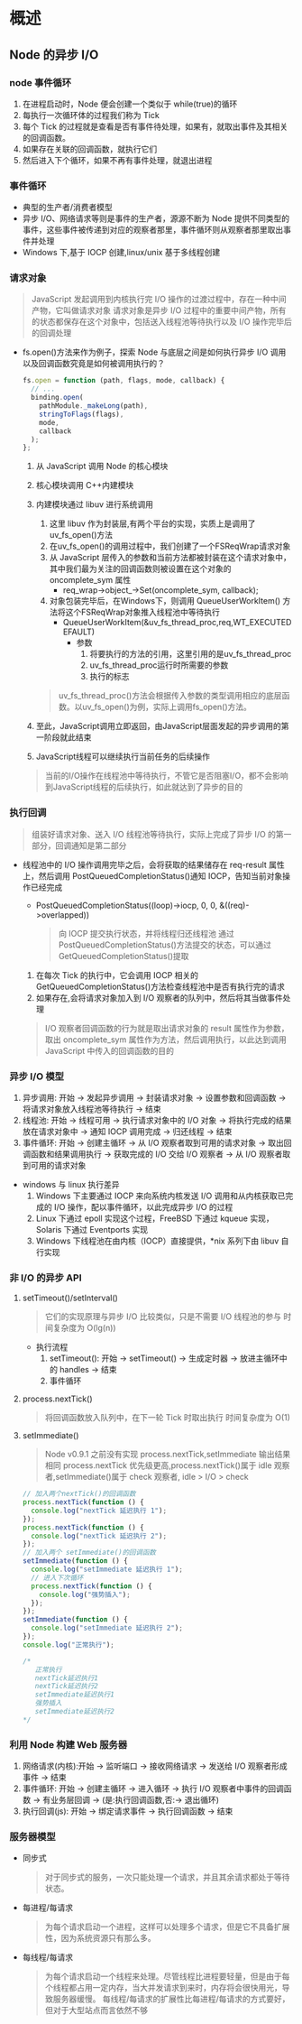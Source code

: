 # 概述
## Node 的异步 I/O

### node 事件循环

  1. 在进程启动时，Node 便会创建一个类似于 while(true)的循环
  2. 每执行一次循环体的过程我们称为 Tick
  3. 每个 Tick 的过程就是查看是否有事件待处理，如果有，就取出事件及其相关的回调函数。
  4. 如果存在关联的回调函数，就执行它们
  5. 然后进入下个循环，如果不再有事件处理，就退出进程

### 事件循环

  - 典型的生产者/消费者模型
  - 异步 I/O、网络请求等则是事件的生产者，源源不断为 Node 提供不同类型的事件，这些事件被传递到对应的观察者那里，事件循环则从观察者那里取出事件并处理
  - Windows 下,基于 IOCP 创建,linux/unix 基于多线程创建

### 请求对象

  > JavaScript 发起调用到内核执行完 I/O 操作的过渡过程中，存在一种中间产物，它叫做请求对象
  > 请求对象是异步 I/O 过程中的重要中间产物，所有的状态都保存在这个对象中，包括送入线程池等待执行以及 I/O 操作完毕后的回调处理

  - fs.open()方法来作为例子，探索 Node 与底层之间是如何执行异步 I/O 调用以及回调函数究竟是如何被调用执行的？

    ```javascript
    fs.open = function (path, flags, mode, callback) {
      // ...
      binding.open(
        pathModule._makeLong(path),
        stringToFlags(flags),
        mode,
        callback
      );
    };
    ```

    1. 从 JavaScript 调用 Node 的核心模块
    2. 核心模块调用 C++内建模块
    3. 内建模块通过 libuv 进行系统调用
        1. 这里 libuv 作为封装层,有两个平台的实现，实质上是调用了 uv_fs_open()方法
        2. 在uv_fs_open()的调用过程中，我们创建了一个FSReqWrap请求对象
        3. 从 JavaScript 层传入的参数和当前方法都被封装在这个请求对象中，其中我们最为关注的回调函数则被设置在这个对象的 oncomplete_sym 属性
            - req_wrap->object_->Set(oncomplete_sym, callback);
        4. 对象包装完毕后，在Windows下，则调用 QueueUserWorkItem() 方法将这个FSReqWrap对象推入线程池中等待执行
            - QueueUserWorkItem(&uv_fs_thread_proc,req,WT_EXECUTEDEFAULT)
              - 参数
                1. 将要执行的方法的引用，这里引用的是uv_fs_thread_proc
                2. uv_fs_thread_proc运行时所需要的参数
                3. 执行的标志

          > uv_fs_thread_proc()方法会根据传入参数的类型调用相应的底层函数。以uv_fs_open()为例，实际上调用fs_open()方法。

    4. 至此，JavaScript调用立即返回，由JavaScript层面发起的异步调用的第一阶段就此结束
    5. JavaScript线程可以继续执行当前任务的后续操作
      > 当前的I/O操作在线程池中等待执行，不管它是否阻塞I/O，都不会影响到JavaScript线程的后续执行，如此就达到了异步的目的

### 执行回调

  > 组装好请求对象、送入 I/O 线程池等待执行，实际上完成了异步 I/O 的第一部分，回调通知是第二部分

  - 线程池中的 I/O 操作调用完毕之后，会将获取的结果储存在 req-result 属性上，然后调用 PostQueuedCompletionStatus()通知 IOCP，告知当前对象操作已经完成

    - PostQueuedCompletionStatus((loop)->iocp, 0, 0, &((req)->overlapped))
      > 向 IOCP 提交执行状态，并将线程归还线程池
      > 通过 PostQueuedCompletionStatus()方法提交的状态，可以通过 GetQueuedCompletionStatus()提取

    1. 在每次 Tick 的执行中，它会调用 IOCP 相关的 GetQueuedCompletionStatus()方法检查线程池中是否有执行完的请求
    2. 如果存在,会将请求对象加入到 I/O 观察者的队列中，然后将其当做事件处理

    > I/O 观察者回调函数的行为就是取出请求对象的 result 属性作为参数，取出 oncomplete_sym 属性作为方法，然后调用执行，以此达到调用 JavaScript 中传入的回调函数的目的

### 异步 I/O 模型

  1. 异步调用: 开始 -> 发起异步调用 -> 封装请求对象 -> 设置参数和回调函数 -> 将请求对象放入线程池等待执行 -> 结束
  2. 线程池: 开始 -> 线程可用 -> 执行请求对象中的 I/O 对象 -> 将执行完成的结果放在请求对象中 -> 通知 IOCP 调用完成 -> 归还线程 -> 结束
  3. 事件循环: 开始 -> 创建主循环 -> 从 I/O 观察者取到可用的请求对象 -> 取出回调函数和结果调用执行 -> 获取完成的 I/O 交给 I/O 观察者 -> 从 I/O 观察者取到可用的请求对象

  - windows 与 linux 执行差异
    1. Windows 下主要通过 IOCP 来向系统内核发送 I/O 调用和从内核获取已完成的 I/O 操作，配以事件循环，以此完成异步 I/O 的过程
    2. Linux 下通过 epoll 实现这个过程，FreeBSD 下通过 kqueue 实现，Solaris 下通过 Eventports 实现
    3. Windows 下线程池在由内核（IOCP）直接提供，\*nix 系列下由 libuv 自行实现

### 非 I/O 的异步 API

  1. setTimeout()/setInterval()
     > 它们的实现原理与异步 I/O 比较类似，只是不需要 I/O 线程池的参与
     > 时间复杂度为 O(lg(n))
     - 执行流程
       1. setTimeout(): 开始 -> setTimeout() -> 生成定时器 -> 放进主循环中的 handles -> 结束
       2. 事件循环
  2. process.nextTick()
     > 将回调函数放入队列中，在下一轮 Tick 时取出执行
     > 时间复杂度为 O(1)
  3. setImmediate()

     > Node v0.9.1 之前没有实现
     > process.nextTick,setImmediate 输出结果相同
     > process.nextTick 优先级更高,process.nextTick()属于 idle 观察者,setImmediate()属于 check 观察者,
     > idle > I/O > check

     ```javascript
     // 加入两个nextTick()的回调函数
     process.nextTick(function () {
       console.log("nextTick 延迟执行 1");
     });
     process.nextTick(function () {
       console.log("nextTick 延迟执行 2");
     });
     // 加入两个 setImmediate()的回调函数
     setImmediate(function () {
       console.log("setImmediate 延迟执行 1");
       // 进入下次循环
       process.nextTick(function () {
         console.log("强势插入");
       });
     });
     setImmediate(function () {
       console.log("setImmediate 延迟执行 2");
     });
     console.log("正常执行");

     /*
        正常执行
        nextTick延迟执行1
        nextTick延迟执行2
        setImmediate延迟执行1
        强势插入
        setImmediate延迟执行2
     */
     ```

### 利用 Node 构建 Web 服务器

  1. 网络请求(内核):开始 -> 监听端口 -> 接收网络请求 -> 发送给 I/O 观察者形成事件 -> 结束
  2. 事件循环: 开始 -> 创建主循环 -> 进入循环 -> 执行 I/O 观察者中事件的回调函数 -> 有业务层回调 -> (是:执行回调函数,否:-> 退出循环)
  3. 执行回调(js): 开始 -> 绑定请求事件 -> 执行回调函数 -> 结束

### 服务器模型
  - 同步式
    > 对于同步式的服务，一次只能处理一个请求，并且其余请求都处于等待状态。
  - 每进程/每请求
    > 为每个请求启动一个进程，这样可以处理多个请求，但是它不具备扩展性，因为系统资源只有那么多。
  - 每线程/每请求
    > 为每个请求启动一个线程来处理。尽管线程比进程要轻量，但是由于每个线程都占用一定内存，当大并发请求到来时，内存将会很快用光，导致服务器缓慢。
    > 每线程/每请求的扩展性比每进程/每请求的方式要好，但对于大型站点而言依然不够
